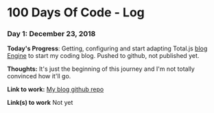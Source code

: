 # 100 Days Of Code - Log

### Day 1: December 23, 2018

**Today's Progress**: Getting, configuring and start adapting Total.js [blog Engine](https://github.com/totaljs/blogengine) to start my coding blog. Pushed to github, not published yet.

**Thoughts:** It's just the beginning of this journey and I'm not totally convinced how it'll go.

**Link to work:** [My blog github repo](https://github.com/kriyeng/coding-and-more-blog)


**Link(s) to work**
Not yet
